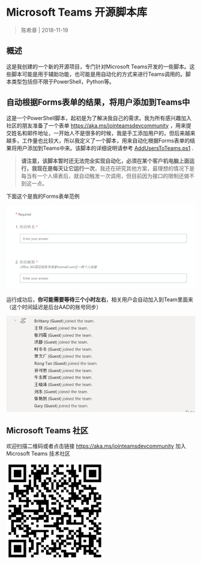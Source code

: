 # Microsoft Teams 开源脚本库
> 陈希章 | 2018-11-19  

## 概述

这是我创建的一个新的开源项目，专门针对Microsoft Teams开发的一些脚本。这些脚本可能是用于辅助功能，也可能是用自动化的方式来进行Teams调用的。脚本类型包括但不限于PowerShell，Python等。

## 自动根据Forms表单的结果，将用户添加到Teams中

这是一个PowerShell脚本，起初是为了解决我自己的需求。我为所有感兴趣加入社区的朋友准备了一个表单 <https://aka.ms/jointeamsdevcommunity> ，用来提交姓名和邮件地址，一开始人不是很多的时候，我是手工添加用户的，但后来越来越多，工作量也比较大，所以我定义了一个脚本，用来自动化根据Forms表单的结果将用户添加到Teams中来。该脚本的详细说明请参考 [AddUsersToTeams.ps1](AddUsersToTeams.ps1) .

> **请注意，该脚本暂时还无法完全实现自动化，必须在某个客户机电脑上面运行，我现在是每天让它运行一次**，我还在研究其他方案，最理想的情况下是每当有一个人填表后，就自动触发一次调用，但目前因为接口的限制还做不到这一点。

下面这个是我的Forms表单范例

![](images/2018-11-19-13-49-31.png)

运行成功后，**你可能需要等待三个小时左右**，相关用户会自动加入到Team里面来（这个时间延迟是后台AAD的账号同步）

![](images/2018-11-19-13-51-51.png)

## Microsoft Teams 社区

欢迎扫描二维码或者点击链接 <https://aka.ms/jointeamsdevcommunity> 加入Microsoft Teams 技术社区

![](images/2018-11-19-13-24-16.png)

